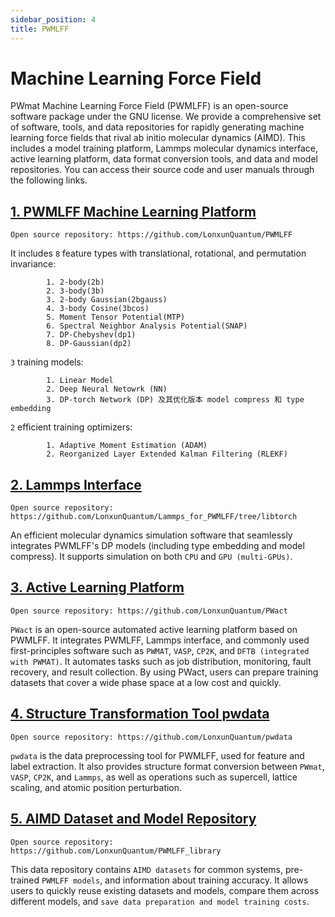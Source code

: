 ```yaml
---
sidebar_position: 4
title: PWMLFF
---
```

# Machine Learning Force Field

PWmat Machine Learning Force Field (PWMLFF) is an open-source software package under the GNU license. We provide a comprehensive set of software, tools, and data repositories for rapidly generating machine learning force fields that rival ab initio molecular dynamics (AIMD). This includes a model training platform, Lammps molecular dynamics interface, active learning platform, data format conversion tools, and data and model repositories. You can access their source code and user manuals through the following links.

## [1. PWMLFF Machine Learning Platform](./Installation.md#pwmlff)
```
Open source repository: https://github.com/LonxunQuantum/PWMLFF
```

It includes `8` feature types with translational, rotational, and permutation invariance:
```
        1. 2-body(2b)
        2. 3-body(3b)
        3. 2-body Gaussian(2bgauss)
        4. 3-body Cosine(3bcos)
        5. Moment Tensor Potential(MTP)
        6. Spectral Neighbor Analysis Potential(SNAP)
        7. DP-Chebyshev(dp1)
        8. DP-Gaussian(dp2)
```

`3` training models:
```
        1. Linear Model
        2. Deep Neural Netowrk (NN)
        3. DP-torch Network (DP) 及其优化版本 model compress 和 type embedding
```
`2` efficient training optimizers:
```
        1. Adaptive Moment Estimation (ADAM)
        2. Reorganized Layer Extended Kalman Filtering (RLEKF)
```

## [2. Lammps Interface](./Installation.md#lammps-recompiled-version-for-pwmlff)

```
Open source repository: https://github.com/LonxunQuantum/Lammps_for_PWMLFF/tree/libtorch
```
An efficient molecular dynamics simulation software that seamlessly integrates PWMLFF's DP models (including type embedding and model compress). It supports simulation on both `CPU` and `GPU (multi-GPUs)`.

## [3. Active Learning Platform](./active%20learning/README.md)

```
Open source repository: https://github.com/LonxunQuantum/PWact
```
`PWact` is an open-source automated active learning platform based on PWMLFF. It integrates PWMLFF, Lammps interface, and commonly used first-principles software such as `PWMAT`, `VASP`, `CP2K`, and `DFTB (integrated with PWMAT)`. It automates tasks such as job distribution, monitoring, fault recovery, and result collection. By using PWact, users can prepare training datasets that cover a wide phase space at a low cost and quickly.

## [4. Structure Transformation Tool pwdata](./Appendix-2.md)
```
Open source repository: https://github.com/LonxunQuantum/pwdata
```
`pwdata` is the data preprocessing tool for PWMLFF, used for feature and label extraction. It also provides structure format conversion between `PWmat`, `VASP`, `CP2K`, and `Lammps`, as well as operations such as supercell, lattice scaling, and atomic position perturbation.

## [5. AIMD Dataset and Model Repository](https://github.com/LonxunQuantum/PWMLFF_library)
```
Open source repository: https://github.com/LonxunQuantum/PWMLFF_library
```
This data repository contains `AIMD datasets` for common systems, pre-trained `PWMLFF models`, and information about training accuracy. It allows users to quickly reuse existing datasets and models, compare them across different models, and `save data preparation and model training costs`.
